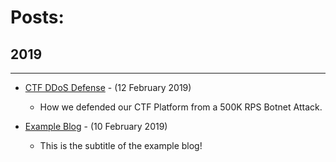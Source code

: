 # Posts:

## 2019

* * *

- [CTF DDoS Defense](./2019/CTF_DDoS_Defense.md) - (12 February 2019)
   - How we defended our CTF Platform from a 500K RPS Botnet Attack.
   
- [Example Blog](./2019/test_blog.md) - (10 February 2019)
   - This is the subtitle of the example blog!
